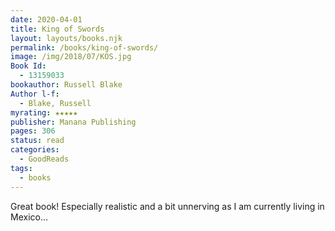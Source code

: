 ```yaml
---
date: 2020-04-01
title: King of Swords
layout: layouts/books.njk
permalink: /books/king-of-swords/
image: /img/2018/07/KOS.jpg
Book Id:
  - 13159033
bookauthor: Russell Blake
Author l-f:
  - Blake, Russell
myrating: ★★★★★
publisher: Manana Publishing
pages: 306
status: read
categories:
  - GoodReads
tags:
  - books
---
```

Great book! Especially realistic and a bit unnerving as I am currently living in Mexico&#8230;
